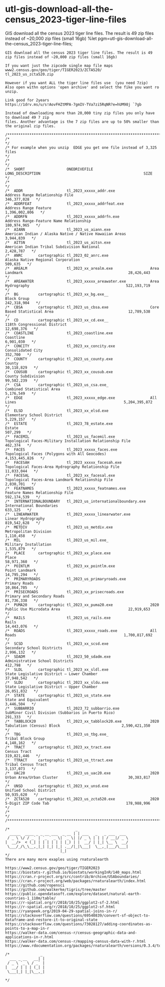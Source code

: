 # utl-gis-download-all-the-census_2023-tiger-line-files
GIS download all the census 2023 tiger line files. The result is 49 zip files instead of ~20,000 zip files (small 16gb)
    %let pgm=utl-gis-download-all-the-census_2023-tiger-line-files;

    GIS download all the census 2023 tiger line files. The result is 49 zip files instead of ~20,000 zip files (small 16gb)

    If you want just the zipcode single map file maps
    www2.census.gov/geo/tiger/TIGER2023/ZCTA520/
    tl_2023_us_zcta520.zip

    However if you want ALL the tiger line files use  (you need 7zip)
    Also open withn options 'open archive' and select the fike you want ro unzip.

    Link good for 2years
    https://1drv.ms/u/s!AovFHZtMPA-7gmIV-TVa7zi5RqNR?e=hUM98j `7gb

    Instead of downloading more than 20,000 tiny zip files you only have to download 49 7 zip
    files. Another advantage is the 7 zip files are up to 50% smaller than the original zip files.

    /********************************************************************************************************************************************/
    /*                                                                                                                                          */
    /* For example when you unzip  EDGE you get one file instead of 3,325 files                                                                 */
    /*                                                                                                                                          */
    /*  SHORT                   ONEDRIVEFILE                          LONG_DESCRIPTION                                               SIZE       */
    /*                                                                                                                                          */
    /*  ADDR                    tl_2023_xxxxx_addr.exe                Address Range Relationship File                             346,377,028   */
    /*  ADDRFEAT                tl_2023_xxxxx_addrfeat.exe            Address Range Feature                                     1,396,002,806   */
    /*  ADDRFN                  tl_2023_xxxxx_addrfn.exe              Address Range-Feature Name Relationship                     180,974,965   */
    /*  AIANN                   tl_2023_us_aiann.exe                  American Indian / Alaska Native / Native Hawaiian Areas       3,944,839   */
    /*  AITSN                   tl_2023_us_aitsn.exe                  American Indian Tribal Subdivision National                   2,428,787   */
    /*  ANRC       cartographic tl_2023_02_anrc.exe                   Alaska Native Regional Corporation                              509,635   */
    /*  AREALM                  tl_2023_xx_arealm.exe                 Area Landmark                                                28,426,443   */
    /*  AREAWATER               tl_2023_xxxxx_areawater.exe           Area Hydrography                                            522,193,719   */
    /*  BG         cartographic tl_2023_xx_bg.exe__                   Block Group                                                 242,318,904   */
    /*  CBSA       cartographic tl_2023_us_cbsa.exe                   Core Based Statistical Area                                  12,789,538   */
    /*  CD         cartographic tl_2023_xx_cd.exe__                   118th Congressional District                                 12,698,376   */
    /*  COASTLINE               tl_2023_coastline.exe                 Coastline                                                     6,901,030   */
    /*  CONCITY                 tl_2023_xx_concity.exe                Consolidated City                                               352,700   */
    /*  COUNTY     cartographic tl_2023_us_county.exe                 County                                                       30,118,829   */
    /*  COUSUB     cartographic tl_2023_xx_cousub.exe                 County Subdivision                                           99,582,239   */
    /*  CSA        cartographic tl_2023_us_csa.exe_                   Combined Statistical Area                                     5,176,549   */
    /*  EDGE                    tl_2023_xxxxx_edge.exe                All Lines                                                 5,204,395,872   */
    /*  ELSD                    tl_2023_xx_elsd.exe                   Elementary School District                                    5,229,157   */
    /*  ESTATE                  tl_2023_78_estate.exe                 Estate                                                          507,299   */
    /*  FACEMIL                 tl_2023_us_facemil.exe                Topological Faces-Military Installation Relationship File       462,374   */
    /*  FACES                   tl_2023_xxxxx_faces.exe               Topological Faces (Polygons with All Geocodes)            4,153,445,826   */
    /*  FACESAH                 tl_2023_xxxxx_facesah.exe             Topological Faces-Area Hydrography Relationship File         11,033,044   */
    /*  FACESAL                 tl_2023_xx_facesal.exe                Topological Faces-Area Landmark Relationship File             2,030,701   */
    /*  FEATNAMES               tl_2023_xxxxx_featnames.exe           Feature Names Relationship File                             592,174,539   */
    /*  INTERNATIONALBOUNDARY   tl_2023_us_internationalboundary.exe  International Boundaries                                        633,125   */
    /*  LINEARWATER             tl_2023_xxxxx_linearwater.exe         Linear Hydrography                                          819,542,628   */
    /*  METDIV                  tl_2023_us_metdiv.exe                 Metropolitan Division                                         1,110,458   */
    /*  MIL                     tl_2023_us_mil.exe_                   Military Installation                                         1,535,879   */
    /*  PLACE      cartographic tl_2023_xx_place.exe                  Place                                                        58,971,360   */
    /*  POINTLM                 tl_2023_xx_pointlm.exe                Point Landmark                                               14,795,294   */
    /*  PRIMARYROADS            tl_2023_us_primaryroads.exe           Primary Roads                                                10,864,705   */
    /*  PRISECROADS             tl_2023_xx_prisecroads.exe            Primary and Secondary Roads                                  81,736,338   */
    /*  PUMA20     cartographic tl_2023_xx_puma20.exe                 2020 Public Use Microdata Area                               22,919,653   */
    /*  RAILS                   tl_2023_us_rails.exe                  Rails                                                        14,443,076   */
    /*  ROADS                   tl_2023_xxxxx_roads.exe               All Roads                                                 1,700,817,692   */
    /*  SCSD                    tl_2023_xx_scsd.exe                   Secondary School Districts                                    2,996,132   */
    /*  SDADM                   tl_2023_50_sdadm.exe                  Administrative School Districts                                 412,798   */
    /*  SLDL       cartographic tl_2023_xx_sldl.exe                   State Legislative District – Lower Chamber                   37,948,542   */
    /*  SLDU       cartographic tl_2023_xx_sldu.exe                   State Legislative District – Upper Chamber                   26,051,832   */
    /*  STATE      cartographic tl_2023_us_state.exe                  State and Equivalent                                          3,446,504   */
    /*  SUBBARRIO               tl_2023_72_subbarrio.exe              SubMinor Civil Division (Subbarios in Puerto Rico)              291,333   */
    /*  TABBLOCK20              tl_2023_xx_tabblock20.exe             2020 Tabulation (Census) Block                            2,590,421,350   */
    /*  TBG                     tl_2023_us_tbg.exe_                   Tribal Block Group                                            4,148,162   */
    /*  TRACT      cartographic tl_2023_xx_tract.exe                  Census Tract                                                319,821,446   */
    /*  TTRACT     cartographic tl_2023_us_ttract.exe                 Tribal Census Tract                                           3,137,073   */
    /*  UAC20                   tl_2023_us_uac20.exe                  2020 Urban Area/Urban Cluster                                30,383,817   */
    /*  UNSD       cartographic tl_2023_xx_unsd.exe                   Unified School District                                      50,935,620   */
    /*  ZCTA520    cartographic tl_2023_us_zcta520.exe                2020 5-Digit ZIP Code Tab                                   178,988,996   */
    /*                                                                                                                                          */
    /********************************************************************************************************************************************/

    /*                              _
      _____  ____ _ _ __ ___  _ __ | | ___   _   _ ___  ___
     / _ \ \/ / _` | `_ ` _ \| `_ \| |/ _ \ | | | / __|/ _ \
    |  __/>  < (_| | | | | | | |_) | |  __/ | |_| \__ \  __/
     \___/_/\_\__,_|_| |_| |_| .__/|_|\___|  \__,_|___/\___|
                             |_|
    */
    There are many more exaples using rnaturalearth

    https://www2.census.gov/geo/tiger/TIGER2023
    https://biostats-r.github.io/biostats/workingInR/140_maps.html
    https://cran.r-project.org/src/contrib/Archive/USAboundaries/
    https://cran.r-project.org/web/packages/rnaturalearth/index.html
    https://github.com/ropensci
    https://github.com/walkerke/tigris/tree/master
    https://public.opendatasoft.com/explore/dataset/natural-earth-countries-1_110m/table/
    https://r-spatial.org/r/2018/10/25/ggplot2-sf-2.html
    https://r-spatial.org/r/2018/10/25/ggplot2-sf.html
    https://ryanpeek.org/2019-04-29-spatial-joins-in-r/
    https://stackoverflow.com/questions/69540839/convert-sf-object-to-dataframe-and-restore-it-to-original-state
    https://stackoverflow.com/questions/73028127/adding-coordinates-as-points-to-a-map-in-r
    https://walker-data.com/census-r/census-geographic-data-and-applications-in-r.html
    https://walker-data.com/census-r/mapping-census-data-with-r.html
    https://www.rdocumentation.org/packages/rnaturalearth/versions/0.3.4/topics/ne_countries

    /*              _
      ___ _ __   __| |
     / _ \ `_ \ / _` |
    |  __/ | | | (_| |
     \___|_| |_|\__,_|

    */
